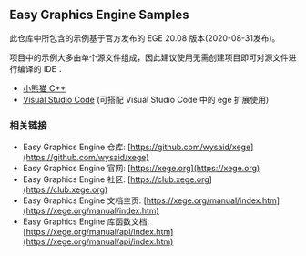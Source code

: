## Easy Graphics Engine Samples

此仓库中所包含的示例基于官方发布的 EGE 20.08 版本(2020-08-31发布)。

项目中的示例大多由单个源文件组成，因此建议使用无需创建项目即可对源文件进行编译的 IDE：
* [小熊猫 C++](https://royqh1979.gitee.io/redpandacpp/)
* [Visual Studio Code](https://code.visualstudio.com/) (可搭配 Visual Studio Code 中的 ege 扩展使用)


### 相关链接

* Easy Graphics Engine 仓库: [https://github.com/wysaid/xege](https://github.com/wysaid/xege)
* Easy Graphics Engine 官网: [https://xege.org](https://xege.org)
* Easy Graphics Engine 社区: [https://club.xege.org](https://club.xege.org)
* Easy Graphics Engine 文档主页: [https://xege.org/manual/index.htm](https://xege.org/manual/index.htm)
* Easy Graphics Engine 库函数文档: [https://xege.org/manual/api/index.htm](https://xege.org/manual/api/index.htm)


